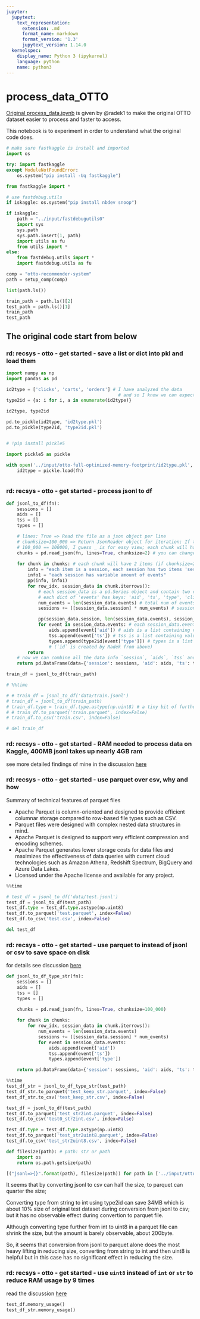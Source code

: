```yaml
---
jupyter:
  jupytext:
    text_representation:
      extension: .md
      format_name: markdown
      format_version: '1.3'
      jupytext_version: 1.14.0
  kernelspec:
    display_name: Python 3 (ipykernel)
    language: python
    name: python3
---
```


# process_data_OTTO

[Original process_data.ipynb](https://www.kaggle.com/competitions/otto-recommender-system/discussion/363843) is given by @radek1 to make the original OTTO dataset easier to process and faster to access.

This notebook is to experiment in order to understand what the original code does.

```python
# make sure fastkaggle is install and imported
import os
```

```python
try: import fastkaggle
except ModuleNotFoundError:
    os.system("pip install -Uq fastkaggle")
```

```python
from fastkaggle import *
```

```python
# use fastdebug.utils 
if iskaggle: os.system("pip install nbdev snoop")
```

```python
if iskaggle:
    path = "../input/fastdebugutils0"
    import sys
    sys.path
    sys.path.insert(1, path)
    import utils as fu
    from utils import *
else: 
    from fastdebug.utils import *
    import fastdebug.utils as fu
```

```python
comp = "otto-recommender-system"
path = setup_comp(comp)
```

```python
list(path.ls())
```

```python
train_path = path.ls()[2]
test_path = path.ls()[1]
train_path
test_path
```

## The original code start from below


### rd: recsys - otto - get started - save a list or dict into pkl and load them

```python
import numpy as np
import pandas as pd
```

```python
id2type = ['clicks', 'carts', 'orders'] # I have analyzed the data
                                          # and so I know we can expect these event types
type2id = {a: i for i, a in enumerate(id2type)}

id2type, type2id
```

```python
pd.to_pickle(id2type, 'id2type.pkl')
pd.to_pickle(type2id, 'type2id.pkl')
```

```python

```

```python
# !pip install pickle5

import pickle5 as pickle

with open('../input/otto-full-optimized-memory-footprint/id2type.pkl', "rb") as fh:
    id2type = pickle.load(fh)
```

```python

```

### rd: recsys - otto - get started - process jsonl to df

```python
def jsonl_to_df(fn):
    sessions = []
    aids = []
    tss = []
    types = []

    # lines: True => Read the file as a json object per line
    # chunksize=100_000 => Return JsonReader object for iteration; If this is None, the file will be read into memory all at once.
    # 100_000 == 100000, I guess _ is for easy view; each chunk will have 100,000 lines/objects
    chunks = pd.read_json(fn, lines=True, chunksize=2) # you can change to chunksize=2 to experiment
    
    for chunk in chunks: # each chunk will have 2 items (if chunksize=2)
        info = "each item is a session, each session has two items 'session' and 'events'"
        info1 = "each session has variable amount of events"
        pp(info, info1)
        for row_idx, session_data in chunk.iterrows():
            # each session_data is a pd.Series object and contain two columns: 'session' (int) and 'events' (list of dicts)
            # each dict of 'events' has keys: 'aid', 'ts', 'type', 'clicks'
            num_events = len(session_data.events) # total num of events of each session_data or each item in a chunk
            sessions += ([session_data.session] * num_events) # sessions is a list contains the same session value for every event

            pp(session_data.session, len(session_data.events), session_data.events[0], session_data.events[1])
            for event in session_data.events: # each session_data.events actually have different num of events
                aids.append(event['aid']) # aids is a list containing value of `aid` of every event
                tss.append(event['ts']) # tss is a list containing value of `ts` of every event
                types.append(type2id[event['type']]) # types is a list containing value of `type`|`id` of every event 
                # (`id` is created by Radek from above)
        return
    # now we can combine all the data info `session`, `aids`, `tss` and `types` into a DataFrame for each session_data
    return pd.DataFrame(data={'session': sessions, 'aid': aids, 'ts': tss, 'type': types})
```

```python
train_df = jsonl_to_df(train_path)
```

```python
# %%time

# # train_df = jsonl_to_df('data/train.jsonl')
# train_df = jsonl_to_df(train_path)
# train_df.type = train_df.type.astype(np.uint8) # a tiny bit of further memory footprint optimization (original type is just int class)
# # train_df.to_parquet('train.parquet', index=False)
# train_df.to_csv('train.csv', index=False)

# del train_df
```

### rd: recsys - otto - get started - RAM needed to process data on Kaggle, 400MB jsonl takes up nearly 4GB ram


see more detailed findings of mine in the discussion [here](https://www.kaggle.com/competitions/otto-recommender-system/discussion/363843#2024279)


### rd: recsys - otto - get started - use parquet over csv, why and how


Summary of technical features of parquet files
- Apache Parquet is column-oriented and designed to provide efficient columnar storage compared to row-based file types such as CSV.
- Parquet files were designed with complex nested data structures in mind.
- Apache Parquet is designed to support very efficient compression and encoding schemes.
- Apache Parquet generates lower storage costs for data files and maximizes the effectiveness of data queries with current cloud technologies such as Amazon Athena, Redshift Spectrum, BigQuery and Azure Data Lakes.
- Licensed under the Apache license and available for any project.

```python
%%time

# test_df = jsonl_to_df('data/test.jsonl')
test_df = jsonl_to_df(test_path)
test_df.type = test_df.type.astype(np.uint8)
test_df.to_parquet('test.parquet', index=False)
test_df.to_csv('test.csv', index=False)
```

```python
del test_df
```

### rd: recsys - otto - get started - use parquet to instead of jsonl or csv to save space on disk


for details see discussion [here](https://www.kaggle.com/code/radek1/howto-full-dataset-as-parquet-csv-files/comments#2025116)

```python
def jsonl_to_df_type_str(fn):
    sessions = []
    aids = []
    tss = []
    types = []

    chunks = pd.read_json(fn, lines=True, chunksize=100_000) 
    
    for chunk in chunks:
        for row_idx, session_data in chunk.iterrows():
            num_events = len(session_data.events) 
            sessions += ([session_data.session] * num_events) 
            for event in session_data.events:
                aids.append(event['aid']) 
                tss.append(event['ts']) 
                types.append(event['type'])

    return pd.DataFrame(data={'session': sessions, 'aid': aids, 'ts': tss, 'type': types})
```

```python
%%time
test_df_str = jsonl_to_df_type_str(test_path)
test_df_str.to_parquet('test_keep_str.parquet', index=False)
test_df_str.to_csv('test_keep_str.csv', index=False)

test_df = jsonl_to_df(test_path)
test_df.to_parquet('test_str2int.parquet', index=False)
test_df.to_csv('test0_str2int.csv', index=False)

test_df.type = test_df.type.astype(np.uint8)
test_df.to_parquet('test_str2uint8.parquet', index=False)
test_df.to_csv('test_str2uint8.csv', index=False)
```

```python
def filesize(path): # path: str or path
    import os
    return os.path.getsize(path)
```

```python
[("jsonl=>{}".format(path), filesize(path)) for path in ['../input/otto-recommender-system/test.jsonl','test_keep_str.parquet', 'test_keep_str.csv', 'test_str2int.parquet', 'test0_str2int.csv', 'test_str2uint8.parquet', 'test_str2uint8.csv']]
```

It seems that by converting jsonl to csv can half the size, to parquet can quarter the size;

Converting type from string to int using type2id can save 34MB which is about 10% size of original test dataset during conversion from jsonl to csv; but it has no observable effect during convertion to parquet file.

Although converting type further from int to uint8 in a parquet file can shrink the size, but the amount is barely observable, about 200byte.

So, it seems that conversion from jsonl to parquet alone does the most heavy lifting in reducing size, converting from string to int and then uint8 is helpful but in this case has no significant effect in reducing the size.


### rd: recsys - otto - get started - use `uint8` instead of `int` or `str` to reduce RAM usage by 9 times


read the discussion [here](https://www.kaggle.com/code/radek1/howto-full-dataset-as-parquet-csv-files/comments#2025129)

```python
test_df.memory_usage()
test_df_str.memory_usage()
```
